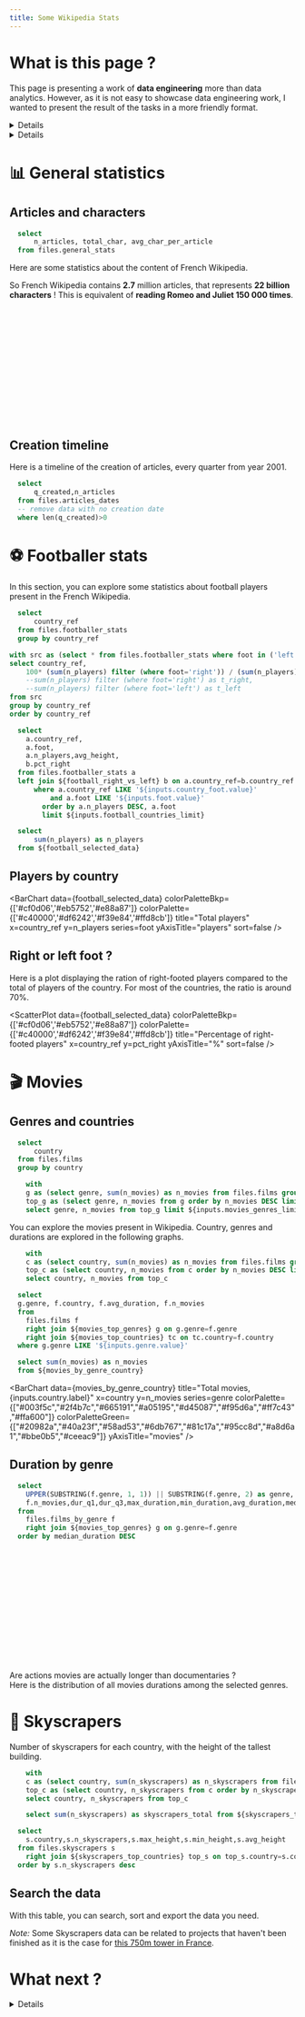 ```yaml
---
title: Some Wikipedia Stats
---
```


# What is this page ?

This page is presenting a work of **data engineering** more than data analytics. However, as it is not easy to showcase data engineering work, I wanted to present the result of the tasks in a more friendly format.

<Details title="Click here for full context, data and tools">

So this document is **not a data analytics showcase** but an _evidence_ that **large analytics and data exploration don't necessarily require expensive clusters** of machines:

- the whole wikipedia can be processed in 30s on a single machine
- data exploration later in this page fully runs in the browser, without server

## What data ?

The dataset is an dump containing wikipedia articles. I chose this dataset as a subset of reasonable size has already been created: **a dump of all French articles of Wikipedia (34GB)**.
Here is the official description of this dataset:

> This dataset contains all articles of the English and French language editions of Wikipedia, pre-parsed and outputted as structured JSON files with a consistent schema (JSONL compressed as zip). Each JSON line holds the content of one full Wikipedia article stripped of extra markdown and non-prose sections (references, etc.).
>
> https://huggingface.co/datasets/wikimedia/structured-wikipedia#dataset-summary

|              | Dataset info                                                   |
| ------------ | -------------------------------------------------------------- |
| Content      | French Wikipedia                                               |
| Size         | 34GB                                                           |
| Date of dump | 16 September 2024                                              |
| Source       | https://huggingface.co/datasets/wikimedia/structured-wikipedia |
|              |                                                                |

## What tools ?

To query the dataset and perform the analytics calculations present in the document, I created a few queries in **Pyspark** and **Polars**.

Thanks to modern tools, we can now compute a large volume of data on a single machine, no matter the available memory.
Here are the processing time to crawl the whole dataset for any query I wrote:

| Engine  | Processing time |
| ------- | --------------- |
| Polars  | `< 50s`         |
| Pyspark | `< 30s`         |

<Grid cols=2>
    <Image 
        url="https://www.bigdatawire.com/wp-content/uploads/2024/10/Polars_logo_1.png"
        description="Polars logo"
        height=200
    />
    <Image 
            url="https://images.seeklogo.com/logo-png/34/2/apache-spark-logo-png_seeklogo-349535.png"
            description="Spark logo"
            height=200
    />
</Grid>

As the input data is a collection of `.jsonl` files, every query had to parse the whole 34GB of content.
This is why the queries are relatively slow compared to `.parquet` or Arrow formats. Even CSV files would have been faster to process.

Read [this article](https://medium.com/@ManueleCaddeo/understanding-jsonl-bc8922129f5b) to know more about `.jsonl` format.

To create this page, I used [the awesome tool Evidence](https://evidence.dev/).

</Details>

<Details title="🇫🇷 Cliquez ici pour plus de détails sur le contexte et les outils">

Cette page présente davantage un travail de **data engineering** qu'une analyse de données. Cependant, comme il n'est pas simple de présenter ce type de développement, j'ai souhaité présenter les résultats obtenus dans un format plus accessible.

Ce document ne se veut donc **pas être un travail exhaustif de data analyse**, mais une _indication_ que **les analyses volumineuses et l'exploration de données ne nécessitent pas nécessairement des clusters coûteux** de machines pour être conduites:

- la totalité de Wikipedia peut être traitée en 30s sur une seule machine
- l'exploration de données plus loin dans cette page s'exécute entièrement dans le navigateur, sans serveur distant

## Quelles données ?

Le jeu de données contient les articles de Wikipedia. J'ai choisi ce jeu de données car un sous-ensemble de taille raisonnable était déjà disponible : **un dump de tous les articles français de Wikipedia (34GB)**.
Voici la description officielle de ce jeu de données :

> Ce jeu de données contient tous les articles des éditions anglaise et française de Wikipedia, pré-parsés et produits en tant que fichiers JSON structurés avec un schéma cohérent (JSONL compressé en zip). Chaque ligne JSON contient le contenu d'un article Wikipedia complet, dépouillé de la markdown supplémentaire et des sections non-texte (références, etc.).
>
> https://huggingface.co/datasets/wikimedia/structured-wikipedia#dataset-summary

|              | Informations sur le jeu de données                             |
| ------------ | -------------------------------------------------------------- |
| Contenu      | Wikipedia français                                             |
| Taille       | 34GB                                                           |
| Date du dump | 16 septembre 2024                                              |
| Source       | https://huggingface.co/datasets/wikimedia/structured-wikipedia |
|              |                                                                |

## Quels outils ?

Pour interroger le jeu de données et effectuer les calculs analytiques présents dans le document, j'ai créé quelques requêtes en **Pyspark** et **Polars**.

Grace à ces outils modernes, nous pouvons maintenant traiter un grand volume de données sur une seule machine, quelle que soit la mémoire disponible.
Voici les temps de traitement pour parcourir l'ensemble des données pour chaque requête:

| Data engine | Temps de traitement |
| ----------- | ------------------- |
| Polars      | `< 50s`             |
| Pyspark     | `< 30s`             |

<Grid cols=2>
    <Image 
        url="https://www.bigdatawire.com/wp-content/uploads/2024/10/Polars_logo_1.png"
        description="logo Polars"
        height=200
    />
    <Image 
            url="https://images.seeklogo.com/logo-png/34/2/apache-spark-logo-png_seeklogo-349535.png"
            description="logo Spark"
            height=200
    />
</Grid>

Comme les données d'entrée sont une collection de fichiers `.jsonl`, chaque requête doit lire la totalité des 34GB de contenu.
C'est pourquoi les requêtes sont relativement lentes comparées aux formats `.parquet` ou Arrow. Même les fichiers CSV auraient été plus rapides à traiter.

[Cet article](https://medium.com/@ManueleCaddeo/understanding-jsonl-bc8922129f5b) donne plus de détails sur le format `.jsonl`.

Pour créer cette page, j'ai utilisé [l'excellent outil Evidence](https://evidence.dev/).

</Details>

# 📊 General statistics

## Articles and characters

```sql stats
  select
      n_articles, total_char, avg_char_per_article
  from files.general_stats
```

Here are some statistics about the content of French Wikipedia.

<BigValue 
  data={stats} 
  value=n_articles
  title="Articles"
  fmt='#,##0.000,,"M"'
/>

<BigValue 
  data={stats} 
  value=total_char
  title="Total characters"
  fmt=num2b
/>

<BigValue 
  data={stats} 
  value=avg_char_per_article
  title="Characters per article (avg.)"
  fmt=num1k
/>

So French Wikipedia contains **2.7** million articles, that represents **22 billion characters** ! This is equivalent of **reading Romeo and Juliet 150 000 times**.

<Image 
    url="https://media1.giphy.com/media/v1.Y2lkPTZjMDliOTUyZm1kdDQ2dncxMnNtcmo4ZjBuaDVzYTlld3FpcmkzOTU0OHhiYnQzZiZlcD12MV9pbnRlcm5hbF9naWZfYnlfaWQmY3Q9Zw/WoWm8YzFQJg5i/giphy.webp"
    description="Sample placeholder image"
    height=200
/>

## Creation timeline

Here is a timeline of the creation of articles, every quarter from year 2001.

```sql article_dates
  select
      q_created,n_articles
  from files.articles_dates
  -- remove data with no creation date
  where len(q_created)>0
```

<BarChart
    data={article_dates}
    title="New articles per quarter"
    x=q_created
    y=n_articles
    yAxisTitle="articles"
    sort=false
    labels=false
    xAxisTitle="Date"
/>

# ⚽️ Footballer stats

In this section, you can explore some statistics about football players present in the French Wikipedia.

[//]: # "Data selectors for football"

```sql countries_football
  select
      country_ref
  from files.footballer_stats
  group by country_ref
```

<Grid cols=1>
<div class="flex gap-4">
    <Dropdown data={countries_football} name=country_foot value=country_ref >
        <DropdownOption value="%" valueLabel="All Countries"/>
    </Dropdown>
    <Dropdown name=foot >
        <DropdownOption valueLabel="Any foot" value="%"/>
        <DropdownOption valueLabel="Left" value="left" />
        <DropdownOption valueLabel="Right" value="right" />
        <DropdownOption valueLabel="Both" value="both" />
    </Dropdown>
     <Slider
          title="Countries"
          name=football_countries_limit
          min=5
          max=300
          step=1
        />
</div>

</Grid>

<BigValue 
      data={stats_football} 
      value=n_players
      title="Players in selection"
      fmt=id
    />

[//]: # "Computed selected data for football"

```sql football_right_vs_left
with src as (select * from files.footballer_stats where foot in ('left', 'right'))
select country_ref,
    100* (sum(n_players) filter (where foot='right')) / (sum(n_players) filter (where foot='right')+sum(n_players) filter (where foot='left')) as pct_right
    --sum(n_players) filter (where foot='right') as t_right,
    --sum(n_players) filter (where foot='left') as t_left
from src
group by country_ref
order by country_ref
```

```sql football_selected_data
  select
    a.country_ref,
    a.foot,
    a.n_players,avg_height,
    b.pct_right
  from files.footballer_stats a
  left join ${football_right_vs_left} b on a.country_ref=b.country_ref
      where a.country_ref LIKE '${inputs.country_foot.value}'
          and a.foot LIKE '${inputs.foot.value}'
        order by a.n_players DESC, a.foot
        limit ${inputs.football_countries_limit}

```

```sql stats_football
  select
      sum(n_players) as n_players
  from ${football_selected_data}
```

[//]: # "Graphs for football"

## Players by country

<BarChart
data={football_selected_data}
colorPaletteBkp={['#cf0d06','#eb5752','#e88a87']}
colorPalette={['#c40000','#df6242','#f39e84','#ffd8cb']}
title="Total players"
x=country_ref
y=n_players
series=foot
yAxisTitle="players"
sort=false
/>

## Right or left foot ?

Here is a plot displaying the ration of right-footed players compared to the total of players of the country. For most of the countries, the ratio is around 70%.

<ScatterPlot
data={football_selected_data}
colorPaletteBkp={['#cf0d06','#eb5752','#e88a87']}
colorPalette={['#c40000','#df6242','#f39e84','#ffd8cb']}
title="Percentage of right-footed players"
x=country_ref
y=pct_right
yAxisTitle="%"
sort=false
/>

# 🎬 Movies

## Genres and countries

```sql countries
  select
      country
  from files.films
  group by country
```

```sql movies_top_genres
    with
    g as (select genre, sum(n_movies) as n_movies from files.films group by genre),
    top_g as (select genre, n_movies from g order by n_movies DESC limit 10)
    select genre, n_movies from top_g limit ${inputs.movies_genres_limit}
```

You can explore the movies present in Wikipedia. Country, genres and durations are explored in the following graphs.

<Grid cols=1>
<div class="flex gap-4">
    <Dropdown data={countries} name=country value=country >
    <DropdownOption value="%" valueLabel="All Countries"/>
    </Dropdown>
    <Dropdown data={movies_top_genres} name=genre value=genre>
        <DropdownOption value="%" valueLabel="All Genres"/>
    </Dropdown>
    <Slider
      title="Countries"
      name=movies_countries_limit
      min=5
      max=300
      step=1
    />
    <Slider
      title="Top genres"
      name=movies_genres_limit
      min=5
      max=10
      step=1
    />
</div>
</Grid>
<BigValue 
  data={total_movies} 
  value=n_movies
  title="Movies in selection"
  fmt=id
/>

```sql movies_top_countries
    with
    c as (select country, sum(n_movies) as n_movies from files.films group by country),
    top_c as (select country, n_movies from c order by n_movies DESC limit ${inputs.movies_countries_limit})
    select country, n_movies from top_c
```

```sql movies_by_genre_country
  select
  g.genre, f.country, f.avg_duration, f.n_movies
  from
    files.films f
    right join ${movies_top_genres} g on g.genre=f.genre
    right join ${movies_top_countries} tc on tc.country=f.country
  where g.genre LIKE '${inputs.genre.value}'
```

```sql total_movies
  select sum(n_movies) as n_movies
  from ${movies_by_genre_country}
```

<BarChart
data={movies_by_genre_country}
title="Total movies, {inputs.country.label}"
x=country
y=n_movies
series=genre
colorPalette={["#003f5c","#2f4b7c","#665191","#a05195","#d45087","#f95d6a","#ff7c43","#ffa600"]}
colorPaletteGreen={["#20982a","#40a23f","#58ad53","#6db767","#81c17a","#95cc8d","#a8d6a1","#bbe0b5","#ceeac9"]}
yAxisTitle="movies"
/>

## Duration by genre

```sql boxplot_films_by_genre
  select
    UPPER(SUBSTRING(f.genre, 1, 1)) || SUBSTRING(f.genre, 2) as genre,
    f.n_movies,dur_q1,dur_q3,max_duration,min_duration,avg_duration,median_duration
  from
    files.films_by_genre f
    right join ${movies_top_genres} g on g.genre=f.genre
  order by median_duration DESC
```

<Grid cols=2>
    <Image 
        url="https://c.tenor.com/gDWXh_83aQgAAAAd/tenor.gif"
        description="Sample placeholder image"
        height=200
    />
    <p>Are actions movies are actually longer than documentaries ? <br/>
    Here is the distribution of all movies durations among the selected genres.
    </p>
</Grid>

<BoxPlot 
    data={boxplot_films_by_genre}
    title="Movie duration by genre"
    name=genre
    intervalBottom=dur_q1
    midpoint=median_duration
    intervalTop=dur_q3
    sort=false
    yAxisTitle="minutes"
    yFmt=id
/>

# 💫 Skyscrapers

Number of skyscrapers for each country, with the height of the tallest building.

```sql skyscrapers_top_countries
    with
    c as (select country, sum(n_skyscrapers) as n_skyscrapers from files.skyscrapers group by country),
    top_c as (select country, n_skyscrapers from c order by n_skyscrapers DESC limit ${inputs.skyc_countries_limit})
    select country, n_skyscrapers from top_c
```

```sql skyscrapers_stats
    select sum(n_skyscrapers) as skyscrapers_total from ${skyscrapers_top_countries}
```

```sql skyscrapers
  select
    s.country,s.n_skyscrapers,s.max_height,s.min_height,s.avg_height
  from files.skyscrapers s
    right join ${skyscrapers_top_countries} top_s on top_s.country=s.country
  order by s.n_skyscrapers desc
```

<Grid col=2>
    <BigValue 
      data={skyscrapers_stats} 
      value=skyscrapers_total
      title="Skyscrapers in selection"
      fmt=id
    />
    <Slider
      title="Countries"
      name=skyc_countries_limit
      min=5
      max=300
      step=1
    />
    
</Grid>

<BarChart
    data={skyscrapers}
    title="Skyscrapers around the world"
    x=country
    y=n_skyscrapers
    y2=max_height
    type=grouped
    y2AxisTitle="meters"
    yAxisTitle="buildings"
/>

## Search the data

With this table, you can search, sort and export the data you need.

<DataTable data={skyscrapers} search=true rows=5 totalRow=true title="Search skyscrapers data" rowShading=false> 
    <Column id=country totalAgg="Selected countries"/>
    <Column id=n_skyscrapers totalAgg=sum contentType=colorscale colorScale=positive title="Skyscrapers"/>
    <Column id=max_height title="Height max (m)" totalAgg=mean weightCol=gdp_usd fmt='id' contentType=colorscale colorScale=positive/>
    <Column id=min_height title="Height min (m)" totalAgg=mean fmt='#,##0"m"'/>
    <Column id=avg_height title="Height avg (m)" totalAgg=mean fmt='#,##0"m"' contentType=colorscale colorScale=positive/>
</DataTable>

_Note:_ Some Skyscrapers data can be related to projects that haven't been finished as it is the case for [this 750m tower in France](https://fr.wikipedia.org/wiki/Tour_Tourisme_TV).

# What next ?

<Details title="Next steps">

    Analyse the changes of Wikipedia in **real-time**.

    For this, Wikipedia provides an [EventStreams HTTP Service](https://wikitech.wikimedia.org/wiki/Event_Platform/EventStreams_HTTP_Service) all the events in real_time.
    The tools I will use for this task will be [Apache Kafka](https://kafka.apache.org/), [Apache Flink](https://flink.apache.org/) (and probably [Apache Beam](https://beam.apache.org/))

</Details>
